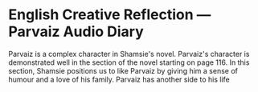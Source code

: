 # English Creative Reflection — Parvaiz Audio Diary
Parvaiz is a complex character in Shamsie's novel. Parvaiz's character is demonstrated well in the section of the novel starting on page 116. In this section, Shamsie positions us to like Parvaiz by giving him a sense of humour and a love of his family. Parvaiz has another side to his life